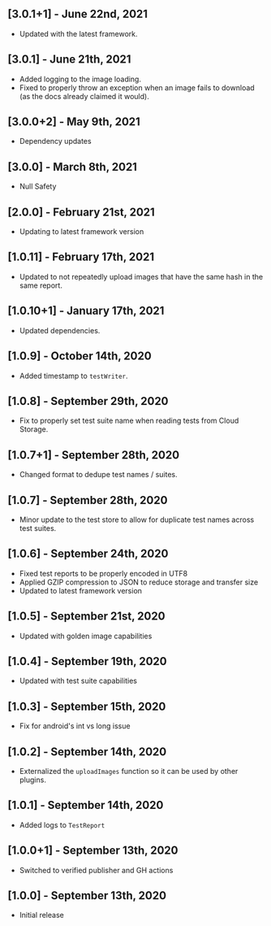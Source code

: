 ## [3.0.1+1] - June 22nd, 2021

* Updated with the latest framework.


## [3.0.1] - June 21th, 2021

* Added logging to the image loading.
* Fixed to properly throw an exception when an image fails to download (as the docs already claimed it would).


## [3.0.0+2] - May 9th, 2021

* Dependency updates


## [3.0.0] - March 8th, 2021

* Null Safety


## [2.0.0] - February 21st, 2021

* Updating to latest framework version


## [1.0.11] - February 17th, 2021

* Updated to not repeatedly upload images that have the same hash in the same report.


## [1.0.10+1] - January 17th, 2021

* Updated dependencies.


## [1.0.9] - October 14th, 2020

* Added timestamp to `testWriter`.


## [1.0.8] - September 29th, 2020

* Fix to properly set test suite name when reading tests from Cloud Storage.


## [1.0.7+1] - September 28th, 2020

* Changed format to dedupe test names / suites.


## [1.0.7] - September 28th, 2020

* Minor update to the test store to allow for duplicate test names across test suites.


## [1.0.6] - September 24th, 2020

* Fixed test reports to be properly encoded in UTF8
* Applied GZIP compression to JSON to reduce storage and transfer size
* Updated to latest framework version


## [1.0.5] - September 21st, 2020

* Updated with golden image capabilities


## [1.0.4] - September 19th, 2020

* Updated with test suite capabilities


## [1.0.3] - September 15th, 2020

* Fix for android's int vs long issue


## [1.0.2] - September 14th, 2020

* Externalized the `uploadImages` function so it can be used by other plugins.


## [1.0.1] - September 14th, 2020

* Added logs to `TestReport`


## [1.0.0+1] - September 13th, 2020

* Switched to verified publisher and GH actions


## [1.0.0] - September 13th, 2020

* Initial release
